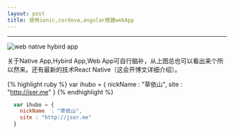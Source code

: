 ```yaml
---
layout: post
title: 使用ionic,cordova,angular搭建webApp
---
```


***

![web native hybird app ](/blog/img/2015/2015-12-02-ionic-cordova-angular-webapp-01.jpg)

关于Native App,Hybird App,Web App可自行脑补，从上图总也可以看出来个所以然来。还有最新的技术React Native（这会开博文详细介绍）。



{% highlight ruby %}
    var ihubo = {
        nickName  : "草依山",
        site : "http://jser.me"
    }
{% endhighlight %}

```javaScript
  var ihubo = {
    nickName  : "草依山",
    site : "http://jser.me"
  }
```
